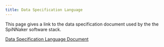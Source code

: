 ```yaml
---
title: Data Specification Language
---
```


This page gives a link to the data specification document used by the the SpiNNaker software stack.

[Data Specification Language Document](DSG_command_codes_ref_v2_0.pdf)
